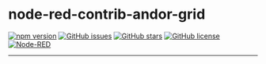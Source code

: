 # node-red-contrib-andor-grid

[![npm version](https://img.shields.io/npm/v/%40andor-automation/node-red-contrib-andor-grid.svg)](https://www.npmjs.com/package/@andor-automation/node-red-contrib-andor-grid)
[![GitHub issues](https://img.shields.io/github/issues/ANDOR-Automation-AB/node-red-contrib-andor-grid.svg)](https://github.com/ANDOR-Automation-AB/node-red-contrib-andor-grid/issues)
[![GitHub stars](https://img.shields.io/github/stars/ANDOR-Automation-AB/node-red-contrib-andor-grid.svg)](https://github.com/ANDOR-Automation-AB/node-red-contrib-andor-grid/stargazers)
[![GitHub license](https://img.shields.io/github/license/ANDOR-Automation-AB/node-red-contrib-andor-grid.svg)](https://github.com/ANDOR-Automation-AB/node-red-contrib-andor-grid/blob/main/LICENSE)
[![Node-RED](https://img.shields.io/badge/Node--RED-contrib-blue)](https://nodered.org)

---


